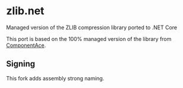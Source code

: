 # zlib.net
Managed version of the ZLIB compression library ported to .NET Core

This port is based on the 100% managed version of the library from [ComponentAce](http://www.componentace.com/zlib_.NET.htm).

## Signing

This fork adds assembly strong naming.
